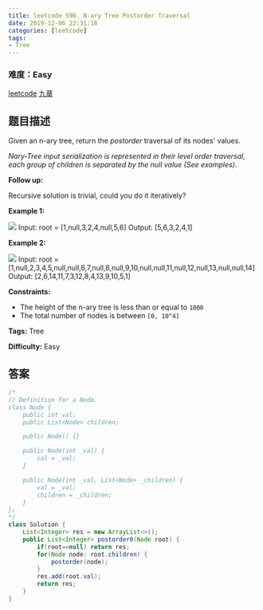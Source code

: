 ```yaml
---
title: leetcode 590. N-ary Tree Postorder Traversal
date: 2019-12-06 22:31:18
categories: [leetcode]
tags:
- Tree
---
```

### 难度：Easy

<a href="https://leetcode.com/problems/n-ary-tree-postorder-traversal/">leetcode</a>
<a href="https://www.jiuzhang.com/solution/n-ary-tree-postorder-traversal/">九章</a>
## 题目描述
Given an n-ary tree, return the _postorder_ traversal of its nodes' values.

_Nary-Tree input serialization  is represented in their level order traversal,
each group of children is separated by the null value (See examples)._



**Follow up:**

Recursive solution is trivial, could you do it iteratively?



**Example 1:**

![](https://assets.leetcode.com/uploads/2018/10/12/narytreeexample.png)
            Input: root = [1,null,3,2,4,null,5,6]    Output: [5,6,3,2,4,1]    

**Example 2:**

![](https://assets.leetcode.com/uploads/2019/11/08/sample_4_964.png)
            Input: root = [1,null,2,3,4,5,null,null,6,7,null,8,null,9,10,null,null,11,null,12,null,13,null,null,14]    Output: [2,6,14,11,7,3,12,8,4,13,9,10,5,1]    



**Constraints:**

  * The height of the n-ary tree is less than or equal to `1000`
  * The total number of nodes is between `[0, 10^4]`


**Tags:** Tree

**Difficulty:** Easy
## 答案
<!--more-->
```java
/*
// Definition for a Node.
class Node {
    public int val;
    public List<Node> children;

    public Node() {}

    public Node(int _val) {
        val = _val;
    }

    public Node(int _val, List<Node> _children) {
        val = _val;
        children = _children;
    }
};
*/
class Solution {
    List<Integer> res = new ArrayList<>();
    public List<Integer> postorder0(Node root) {
        if(root==null) return res;
        for(Node node: root.children) {
            postorder(node);
        }
        res.add(root.val);
        return res;
    }
}
```